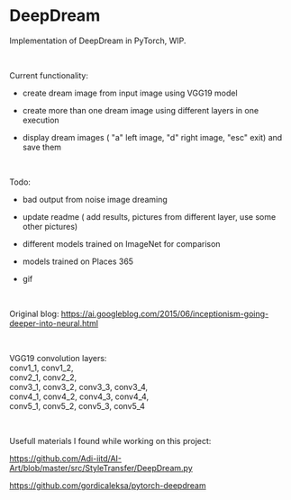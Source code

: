 # DeepDream

Implementation of DeepDream in PyTorch, WIP.

<br>

Current functionality:

  - create dream image from input image using VGG19 model
  
  - create more than one dream image using different layers in one execution
  
  - display dream images ( "a" left image, "d" right image, "esc" exit) and save them

<br>


Todo:

  - bad output from noise image dreaming
  
  - update readme ( add results, pictures from different layer, use some other pictures)
  
  - different models trained on ImageNet for comparison
  
  - models trained on Places 365
  
  - gif
  
<br>


Original blog: https://ai.googleblog.com/2015/06/inceptionism-going-deeper-into-neural.html

<br>

VGG19 convolution layers: \
conv1_1, conv1_2, \
conv2_1, conv2_2, \
conv3_1, conv3_2, conv3_3, conv3_4, \
conv4_1, conv4_2, conv4_3, conv4_4, \
conv5_1, conv5_2, conv5_3, conv5_4 


<br>

Usefull materials I found while working on this project:

https://github.com/Adi-iitd/AI-Art/blob/master/src/StyleTransfer/DeepDream.py

https://github.com/gordicaleksa/pytorch-deepdream
